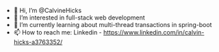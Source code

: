 - 👋 Hi, I’m @CalvineHicks
- 👀 I’m interested in full-stack web development
- 🌱 I’m currently learning about multi-thread transactions in spring-boot
- 📫 How to reach me: Linkedin - https://www.linkedin.com/in/calvin-hicks-a3763352/

<!---
CalvineHicks/CalvineHicks is a ✨ special ✨ repository because its `README.md` (this file) appears on your GitHub profile.
You can click the Preview link to take a look at your changes.
--->
